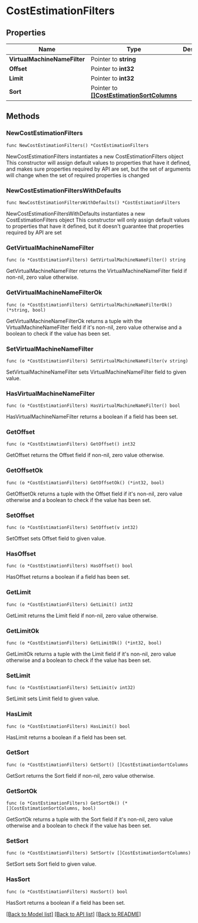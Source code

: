 # CostEstimationFilters

## Properties

Name | Type | Description | Notes
------------ | ------------- | ------------- | -------------
**VirtualMachineNameFilter** | Pointer to **string** |  | [optional] 
**Offset** | Pointer to **int32** |  | [optional] 
**Limit** | Pointer to **int32** |  | [optional] 
**Sort** | Pointer to [**[]CostEstimationSortColumns**](CostEstimationSortColumns.md) |  | [optional] 

## Methods

### NewCostEstimationFilters

`func NewCostEstimationFilters() *CostEstimationFilters`

NewCostEstimationFilters instantiates a new CostEstimationFilters object
This constructor will assign default values to properties that have it defined,
and makes sure properties required by API are set, but the set of arguments
will change when the set of required properties is changed

### NewCostEstimationFiltersWithDefaults

`func NewCostEstimationFiltersWithDefaults() *CostEstimationFilters`

NewCostEstimationFiltersWithDefaults instantiates a new CostEstimationFilters object
This constructor will only assign default values to properties that have it defined,
but it doesn't guarantee that properties required by API are set

### GetVirtualMachineNameFilter

`func (o *CostEstimationFilters) GetVirtualMachineNameFilter() string`

GetVirtualMachineNameFilter returns the VirtualMachineNameFilter field if non-nil, zero value otherwise.

### GetVirtualMachineNameFilterOk

`func (o *CostEstimationFilters) GetVirtualMachineNameFilterOk() (*string, bool)`

GetVirtualMachineNameFilterOk returns a tuple with the VirtualMachineNameFilter field if it's non-nil, zero value otherwise
and a boolean to check if the value has been set.

### SetVirtualMachineNameFilter

`func (o *CostEstimationFilters) SetVirtualMachineNameFilter(v string)`

SetVirtualMachineNameFilter sets VirtualMachineNameFilter field to given value.

### HasVirtualMachineNameFilter

`func (o *CostEstimationFilters) HasVirtualMachineNameFilter() bool`

HasVirtualMachineNameFilter returns a boolean if a field has been set.

### GetOffset

`func (o *CostEstimationFilters) GetOffset() int32`

GetOffset returns the Offset field if non-nil, zero value otherwise.

### GetOffsetOk

`func (o *CostEstimationFilters) GetOffsetOk() (*int32, bool)`

GetOffsetOk returns a tuple with the Offset field if it's non-nil, zero value otherwise
and a boolean to check if the value has been set.

### SetOffset

`func (o *CostEstimationFilters) SetOffset(v int32)`

SetOffset sets Offset field to given value.

### HasOffset

`func (o *CostEstimationFilters) HasOffset() bool`

HasOffset returns a boolean if a field has been set.

### GetLimit

`func (o *CostEstimationFilters) GetLimit() int32`

GetLimit returns the Limit field if non-nil, zero value otherwise.

### GetLimitOk

`func (o *CostEstimationFilters) GetLimitOk() (*int32, bool)`

GetLimitOk returns a tuple with the Limit field if it's non-nil, zero value otherwise
and a boolean to check if the value has been set.

### SetLimit

`func (o *CostEstimationFilters) SetLimit(v int32)`

SetLimit sets Limit field to given value.

### HasLimit

`func (o *CostEstimationFilters) HasLimit() bool`

HasLimit returns a boolean if a field has been set.

### GetSort

`func (o *CostEstimationFilters) GetSort() []CostEstimationSortColumns`

GetSort returns the Sort field if non-nil, zero value otherwise.

### GetSortOk

`func (o *CostEstimationFilters) GetSortOk() (*[]CostEstimationSortColumns, bool)`

GetSortOk returns a tuple with the Sort field if it's non-nil, zero value otherwise
and a boolean to check if the value has been set.

### SetSort

`func (o *CostEstimationFilters) SetSort(v []CostEstimationSortColumns)`

SetSort sets Sort field to given value.

### HasSort

`func (o *CostEstimationFilters) HasSort() bool`

HasSort returns a boolean if a field has been set.


[[Back to Model list]](../README.md#documentation-for-models) [[Back to API list]](../README.md#documentation-for-api-endpoints) [[Back to README]](../README.md)


